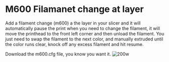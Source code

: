 # M600 Filamanet change at layer


Add a filament change (m600) a the layer in your slicer and it will automatically pause the print when you need to change the filament, it will move the printhead to the front left corner and then unload the filament.  You just need to swap the filament to the next color, and manually extruded until the color runs clear, knock off any excess filament and hit resume.


Download the m600.cfg file, you know you want it.
![200w](https://github.com/Alex3DLabs/Klipper_Configs/assets/113078228/32be33d2-f190-48c6-8cc5-970ac52d922b)

